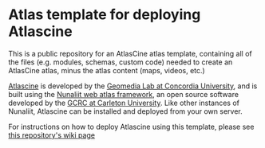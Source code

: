 # Atlas template for deploying Atlascine

This is a public repository for an AtlasCine atlas template, containing all of the files (e.g. modules, schemas, custom code) needed to create an AtlasCine atlas, minus the atlas content (maps, videos, etc.)

[Atlascine](https://rs-atlascine.concordia.ca/) is developed by the [Geomedia Lab at Concordia University](https://geomedialab.org/), and is built using the [Nunaliit web atlas framework](http://nunaliit.org/), an open source software developed by the [GCRC at Carleton University](https://gcrc.carleton.ca/). Like other instances of Nunaliit, Atlascine can be installed and deployed from your own server.

For instructions on how to deploy Atlascine using this template, please see [this repository's wiki page](https://github.com/geomedialab/atlas-template/wiki/How-to-deploy-Atlascine)

